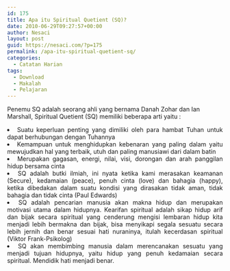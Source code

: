 ```yaml
---
id: 175
title: Apa itu Spiritual Quetient (SQ)?
date: 2010-06-29T09:27:57+00:00
author: Nesaci
layout: post
guid: https://nesaci.com/?p=175
permalink: /apa-itu-spiritual-quetient-sq/
categories:
  - Catatan Harian
tags:
  - Download
  - Makalah
  - Pelajaran
---
```

Penemu SQ adalah seorang ahli yang bernama Danah Zohar dan Ian Marshall, Spiritual Quetient (SQ) memiliki beberapa arti yaitu :

<li style="text-align: justify;">
  Suatu keperluan penting yang dimiliki oleh para hambat Tuhan untuk dapat berhubungan dengan Tuhannya
</li>
<li style="text-align: justify;">
  Kemampuan untuk menghidupkan kebenaran yang paling dalam yaitu mewujudkan hal yang terbaik, utuh dan paling manusiawi dari dalam batin
</li>
<li style="text-align: justify;">
  Merupakan gagasan, energi, nilai, visi, dorongan dan arah panggilan hidup bersama cinta
</li>
<li style="text-align: justify;">
  SQ adalah butki ilmiah, ini nyata ketika kami merasakan keamanan (Secure), kedamaian (peace), penuh cinta (love) dan bahagia (happy), ketika dibedakan dalam suatu kondisi yang dirasakan tidak aman, tidak bahagia dan tidak cinta (Paul Edwards)
</li>
<li style="text-align: justify;">
  SQ adalah pencarian manusia akan makna hidup dan merupakan motivasi utama dalam hidupnya. Kearifan spiritual adalah sikap hidup arif dan bijak secara spiritual yang cenderung mengisi lembaran hidup kita menjadi lebih bermakna dan bijak, bisa menyikapi segala sesuatu secara lebih jernih dan benar sesuai hati nuraninya, itulah kecerdasan spiritual (Viktor Frank-Psikolog)
</li>
<li style="text-align: justify;">
  SQ akan membimbing manusia dalam merencanakan sesuatu yang menjadi tujuan hidupnya, yaitu hidup yang penuh kedamaian secara spiritual. Mendidik hati menjadi benar.
</li>